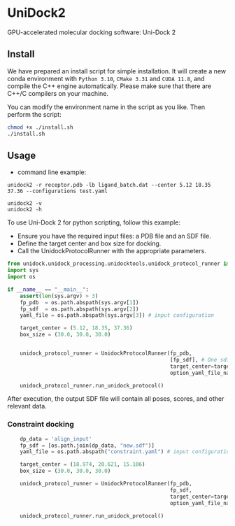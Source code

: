 # UniDock2
GPU-accelerated molecular docking software: Uni-Dock 2


## Install 
We have prepared an install script for simple installation.
It will create a new conda environment with `Python 3.10`, `CMake 3.31` and `CUDA 11.8`, and compile the C++ engine automatically. Please make sure that there are C++/C compilers on your machine.

You can modify the environment name in the script as you like. Then perform the script:
```sh
chmod +x ./install.sh
./install.sh
```


## Usage
* command line example:
```
unidock2 -r receptor.pdb -lb ligand_batch.dat --center 5.12 18.35 37.36 --configurations test.yaml

unidock2 -v
unidock2 -h
```

To use Uni-Dock 2 for python scripting, follow this example:
* Ensure you have the required input files: a PDB file and an SDF file.
* Define the target center and box size for docking.
* Call the UnidockProtocolRunner with the appropriate parameters.

```python
from unidock.unidock_processing.unidocktools.unidock_protocol_runner import UnidockProtocolRunner
import sys
import os

if __name__ == "__main__":
    assert(len(sys.argv) > 3)
    fp_pdb  = os.path.abspath(sys.argv[1])
    fp_sdf  = os.path.abspath(sys.argv[2]) 
    yaml_file = os.path.abspath(sys.argv[3]) # input configuration

    target_center = (5.12, 18.35, 37.36)
    box_size = (30.0, 30.0, 30.0)


    unidock_protocol_runner = UnidockProtocolRunner(fp_pdb,
                                                    [fp_sdf], # One sdf containing many ligands is allowed; Many sdf files are also allowed.
                                                    target_center=target_center,
                                                    option_yaml_file_name=yaml_file)

    unidock_protocol_runner.run_unidock_protocol()
```

After execution, the output SDF file will contain all poses, scores, and other relevant data.
### Constraint docking
```python
    dp_data = 'align_input'
    fp_sdf = [os.path.join(dp_data, "new.sdf")]
    yaml_file = os.path.abspath("constraint.yaml") # input configuration

    target_center = (18.974, 20.621, 15.106)
    box_size = (30.0, 30.0, 30.0)

    unidock_protocol_runner = UnidockProtocolRunner(fp_pdb,
                                                    fp_sdf,
                                                    target_center=target_center,
                                                    option_yaml_file_name=yaml_file)

    unidock_protocol_runner.run_unidock_protocol()
```

